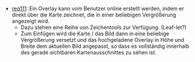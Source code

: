 * [req111](https://github.com/PolitAktiv/politaktiv-requirements/tree/master/de/requirements/req111/req111.md): Ein Overlay kann vom Benutzer online erstellt werden, indem er direkt über die Karte zeichnet, die in einer beliebigen Vergrößerung angezeigt wird.
  * Dazu stehen eine Reihe von Zeichentools zur Verfügung. (Leaf-let?)
  * Zum Einfügen wird die Karte / das Bild dann in eine beliebige Vergrößerung versetzt und das hochgeladene Overlay in Höhe und Breite dem aktuellen Bild angepasst, so dass es vollständig innerhalb des gerade sichtbaren Kartenausschnittes zu sehen ist.
